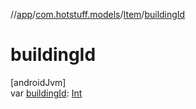 //[app](../../../index.md)/[com.hotstuff.models](../index.md)/[Item](index.md)/[buildingId](building-id.md)

# buildingId

[androidJvm]\
var [buildingId](building-id.md): [Int](https://kotlinlang.org/api/latest/jvm/stdlib/kotlin/-int/index.html)

